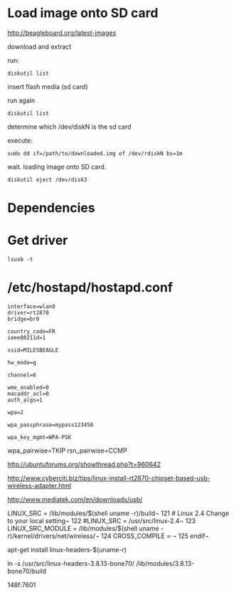 

# Load image onto SD card

http://beagleboard.org/latest-images

download and extract

run:
    
    diskutil list

insert flash media (sd card)

run again

    diskutil list

determine which /dev/diskN is the sd card

execute:

    sudo dd if=/path/to/downloaded.img of /dev/rdiskN bs=1m

wait. loading image onto SD card.

    diskutil eject /dev/disk3

# Dependencies

# Get driver
    lsusb -t


# /etc/hostapd/hostapd.conf

    interface=wlan0
    driver=rt2870
    bridge=br0

    country_code=FR
    ieee80211d=1

    ssid=MILESBEAGLE

    hw_mode=g

    channel=6

    wme_enabled=0
    macaddr_acl=0
    auth_algs=1

    wpa=2

    wpa_passphrase=mypass123456

    wpa_key_mgmt=WPA-PSK
wpa_pairwise=TKIP
rsn_pairwise=CCMP


http://ubuntuforums.org/showthread.php?t=960642


http://www.cyberciti.biz/tips/linux-install-rt2870-chipset-based-usb-wireless-adapter.html

http://www.mediatek.com/en/downloads/usb/

LINUX_SRC = /lib/modules/$(shell uname -r)/build¬
121 # Linux 2.4 Change to your local setting¬
122 #LINUX_SRC = /usr/src/linux-2.4¬
123 LINUX_SRC_MODULE = /lib/modules/$(shell uname -r)/kernel/drivers/net/wireless/¬
124 CROSS_COMPILE =·¬
125 endif¬

apt-get install linux-headers-$(uname-r)

ln -s /usr/src/linux-headers-3.8.13-bone70/ /lib/modules/3.8.13-bone70/build



148f:7601
